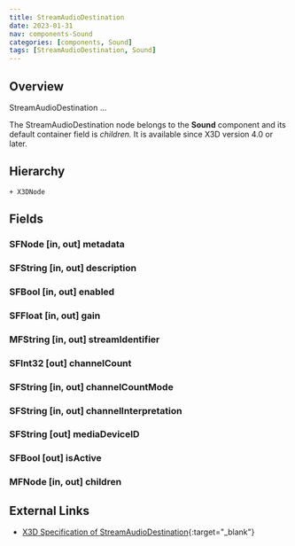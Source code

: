 ```yaml
---
title: StreamAudioDestination
date: 2023-01-31
nav: components-Sound
categories: [components, Sound]
tags: [StreamAudioDestination, Sound]
---
```

<style>
.post h3 {
   word-spacing: 0.2em;
}
</style>

## Overview

StreamAudioDestination ...

The StreamAudioDestination node belongs to the **Sound** component and its default container field is *children.* It is available since X3D version 4.0 or later.

## Hierarchy

```
+ X3DNode
```

## Fields

### SFNode [in, out] **metadata** <small></small>

### SFString [in, out] **description** <small></small>

### SFBool [in, out] **enabled** <small></small>

### SFFloat [in, out] **gain** <small></small>

### MFString [in, out] **streamIdentifier** <small></small>

### SFInt32 [out] **channelCount** <small></small>

### SFString [in, out] **channelCountMode** <small></small>

### SFString [in, out] **channelInterpretation** <small></small>

### SFString [out] **mediaDeviceID** <small></small>

### SFBool [out] **isActive** <small></small>

### MFNode [in, out] **children** <small></small>

## External Links

- [X3D Specification of StreamAudioDestination](https://www.web3d.org/documents/specifications/19775-1/V4.0/Part01/components/sound.html#StreamAudioDestination){:target="_blank"}